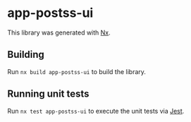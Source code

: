 # app-postss-ui

This library was generated with [Nx](https://nx.dev).

## Building

Run `nx build app-postss-ui` to build the library.

## Running unit tests

Run `nx test app-postss-ui` to execute the unit tests via [Jest](https://jestjs.io).
